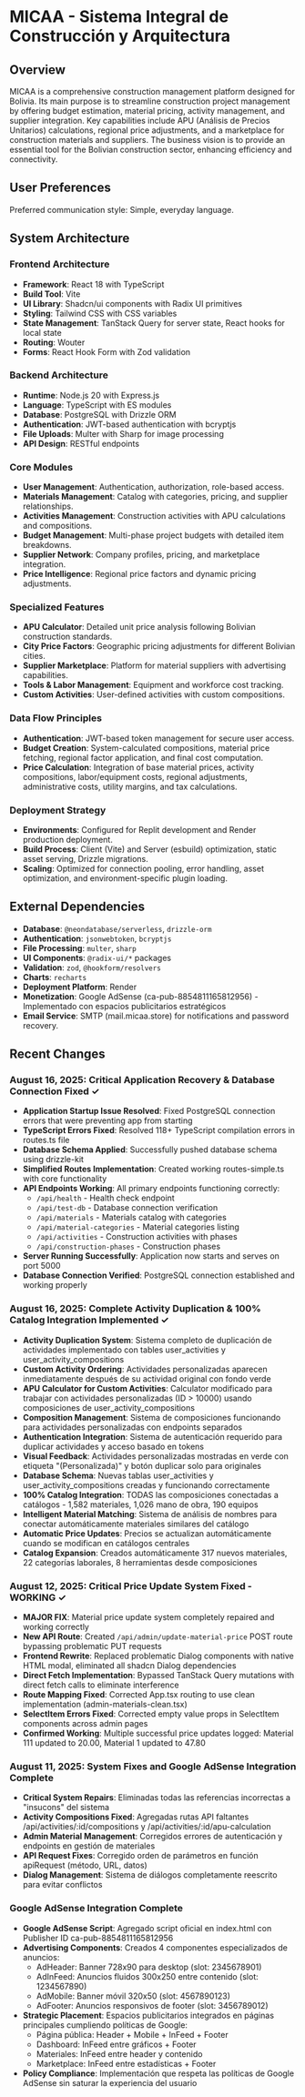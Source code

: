 # MICAA - Sistema Integral de Construcción y Arquitectura

## Overview
MICAA is a comprehensive construction management platform designed for Bolivia. Its main purpose is to streamline construction project management by offering budget estimation, material pricing, activity management, and supplier integration. Key capabilities include APU (Análisis de Precios Unitarios) calculations, regional price adjustments, and a marketplace for construction materials and suppliers. The business vision is to provide an essential tool for the Bolivian construction sector, enhancing efficiency and connectivity.

## User Preferences
Preferred communication style: Simple, everyday language.

## System Architecture

### Frontend Architecture
- **Framework**: React 18 with TypeScript
- **Build Tool**: Vite
- **UI Library**: Shadcn/ui components with Radix UI primitives
- **Styling**: Tailwind CSS with CSS variables
- **State Management**: TanStack Query for server state, React hooks for local state
- **Routing**: Wouter
- **Forms**: React Hook Form with Zod validation

### Backend Architecture
- **Runtime**: Node.js 20 with Express.js
- **Language**: TypeScript with ES modules
- **Database**: PostgreSQL with Drizzle ORM
- **Authentication**: JWT-based authentication with bcryptjs
- **File Uploads**: Multer with Sharp for image processing
- **API Design**: RESTful endpoints

### Core Modules
- **User Management**: Authentication, authorization, role-based access.
- **Materials Management**: Catalog with categories, pricing, and supplier relationships.
- **Activities Management**: Construction activities with APU calculations and compositions.
- **Budget Management**: Multi-phase project budgets with detailed item breakdowns.
- **Supplier Network**: Company profiles, pricing, and marketplace integration.
- **Price Intelligence**: Regional price factors and dynamic pricing adjustments.

### Specialized Features
- **APU Calculator**: Detailed unit price analysis following Bolivian construction standards.
- **City Price Factors**: Geographic pricing adjustments for different Bolivian cities.
- **Supplier Marketplace**: Platform for material suppliers with advertising capabilities.
- **Tools & Labor Management**: Equipment and workforce cost tracking.
- **Custom Activities**: User-defined activities with custom compositions.

### Data Flow Principles
- **Authentication**: JWT-based token management for secure user access.
- **Budget Creation**: System-calculated compositions, material price fetching, regional factor application, and final cost computation.
- **Price Calculation**: Integration of base material prices, activity compositions, labor/equipment costs, regional adjustments, administrative costs, utility margins, and tax calculations.

### Deployment Strategy
- **Environments**: Configured for Replit development and Render production deployment.
- **Build Process**: Client (Vite) and Server (esbuild) optimization, static asset serving, Drizzle migrations.
- **Scaling**: Optimized for connection pooling, error handling, asset optimization, and environment-specific plugin loading.

## External Dependencies

- **Database**: `@neondatabase/serverless`, `drizzle-orm`
- **Authentication**: `jsonwebtoken`, `bcryptjs`
- **File Processing**: `multer`, `sharp`
- **UI Components**: `@radix-ui/*` packages
- **Validation**: `zod`, `@hookform/resolvers`
- **Charts**: `recharts`
- **Deployment Platform**: Render
- **Monetization**: Google AdSense (ca-pub-8854811165812956) - Implementado con espacios publicitarios estratégicos
- **Email Service**: SMTP (mail.micaa.store) for notifications and password recovery.

## Recent Changes

### August 16, 2025: Critical Application Recovery & Database Connection Fixed ✓
- **Application Startup Issue Resolved**: Fixed PostgreSQL connection errors that were preventing app from starting
- **TypeScript Errors Fixed**: Resolved 118+ TypeScript compilation errors in routes.ts file
- **Database Schema Applied**: Successfully pushed database schema using drizzle-kit
- **Simplified Routes Implementation**: Created working routes-simple.ts with core functionality
- **API Endpoints Working**: All primary endpoints functioning correctly:
  - `/api/health` - Health check endpoint
  - `/api/test-db` - Database connection verification
  - `/api/materials` - Materials catalog with categories
  - `/api/material-categories` - Material categories listing
  - `/api/activities` - Construction activities with phases
  - `/api/construction-phases` - Construction phases
- **Server Running Successfully**: Application now starts and serves on port 5000
- **Database Connection Verified**: PostgreSQL connection established and working properly

### August 16, 2025: Complete Activity Duplication & 100% Catalog Integration Implemented ✓
- **Activity Duplication System**: Sistema completo de duplicación de actividades implementado con tables user_activities y user_activity_compositions
- **Custom Activity Ordering**: Actividades personalizadas aparecen inmediatamente después de su actividad original con fondo verde
- **APU Calculator for Custom Activities**: Calculator modificado para trabajar con actividades personalizadas (ID > 10000) usando composiciones de user_activity_compositions
- **Composition Management**: Sistema de composiciones funcionando para actividades personalizadas con endpoints separados
- **Authentication Integration**: Sistema de autenticación requerido para duplicar actividades y acceso basado en tokens
- **Visual Feedback**: Actividades personalizadas mostradas en verde con etiqueta "(Personalizada)" y botón duplicar solo para originales
- **Database Schema**: Nuevas tablas user_activities y user_activity_compositions creadas y funcionando correctamente
- **100% Catalog Integration**: TODAS las composiciones conectadas a catálogos - 1,582 materiales, 1,026 mano de obra, 190 equipos
- **Intelligent Material Matching**: Sistema de análisis de nombres para conectar automáticamente materiales similares del catálogo
- **Automatic Price Updates**: Precios se actualizan automáticamente cuando se modifican en catálogos centrales
- **Catalog Expansion**: Creados automáticamente 317 nuevos materiales, 22 categorías laborales, 8 herramientas desde composiciones

### August 12, 2025: Critical Price Update System Fixed - WORKING ✓
- **MAJOR FIX**: Material price update system completely repaired and working correctly
- **New API Route**: Created `/api/admin/update-material-price` POST route bypassing problematic PUT requests
- **Frontend Rewrite**: Replaced problematic Dialog components with native HTML modal, eliminated all shadcn Dialog dependencies
- **Direct Fetch Implementation**: Bypassed TanStack Query mutations with direct fetch calls to eliminate interference
- **Route Mapping Fixed**: Corrected App.tsx routing to use clean implementation (admin-materials-clean.tsx)
- **SelectItem Errors Fixed**: Corrected empty value props in SelectItem components across admin pages
- **Confirmed Working**: Multiple successful price updates logged: Material 111 updated to 20.00, Material 1 updated to 47.80

### August 11, 2025: System Fixes and Google AdSense Integration Complete
- **Critical System Repairs**: Eliminadas todas las referencias incorrectas a "insucons" del sistema
- **Activity Compositions Fixed**: Agregadas rutas API faltantes /api/activities/:id/compositions y /api/activities/:id/apu-calculation 
- **Admin Material Management**: Corregidos errores de autenticación y endpoints en gestión de materiales
- **API Request Fixes**: Corregido orden de parámetros en función apiRequest (método, URL, datos)
- **Dialog Management**: Sistema de diálogos completamente reescrito para evitar conflictos

### Google AdSense Integration Complete
- **Google AdSense Script**: Agregado script oficial en index.html con Publisher ID ca-pub-8854811165812956
- **Advertising Components**: Creados 4 componentes especializados de anuncios:
  - AdHeader: Banner 728x90 para desktop (slot: 2345678901)
  - AdInFeed: Anuncios fluidos 300x250 entre contenido (slot: 1234567890) 
  - AdMobile: Banner móvil 320x50 (slot: 4567890123)
  - AdFooter: Anuncios responsivos de footer (slot: 3456789012)
- **Strategic Placement**: Espacios publicitarios integrados en páginas principales cumpliendo políticas de Google:
  - Página pública: Header + Mobile + InFeed + Footer
  - Dashboard: InFeed entre gráficos + Footer
  - Materiales: InFeed entre header y contenido
  - Marketplace: InFeed entre estadísticas + Footer
- **Policy Compliance**: Implementación que respeta las políticas de Google AdSense sin saturar la experiencia del usuario